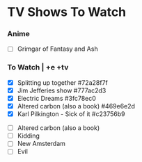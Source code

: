 # TV Shows To Watch
### Anime
- [ ] Grimgar of Fantasy and Ash

### To Watch | +e +tv
* [X] Splitting up together  #72a28f7f
* [X] Jim Jefferies show  #777ac2d3
* [X] Electric Dreams  #3fc78ec0
* [X] Altered carbon (also a book)  #469e6e2d
* [X] Karl Pilkington - Sick of it  #c23756b9
- [ ] Altered carbon (also a book) 
- [ ] Kidding
- [ ] New Amsterdam
- [ ] Evil
